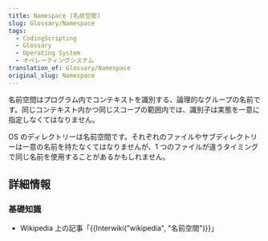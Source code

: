 ```yaml
---
title: Namespace (名前空間)
slug: Glossary/Namespace
tags:
  - CodingScripting
  - Glossary
  - Operating System
  - オペレーティングシステム
translation_of: Glossary/Namespace
original_slug: Namespace
---
```

<p>名前空間はプログラム内でコンテキストを識別する、論理的なグループの名前です。同じコンテキスト内かつ同じスコープの範囲内では、識別子は実態を一意に指定しなくてはなりません。</p>

<p>OS のディレクトリーは名前空間です。それぞれのファイルやサブディレクトリーは一意の名前を持たなくてはなりませんが、1 つのファイルが違うタイミングで同じ名前を使用することがあるかもしれません。</p>

<h2 id="Learn_more" name="Learn_more">詳細情報</h2>

<h3 id="General_knowledge" name="General_knowledge"><strong>基礎知識</strong></h3>

<ul>
 <li>Wikipedia 上の記事「{{Interwiki("wikipedia", "名前空間")}}」</li>
</ul>
